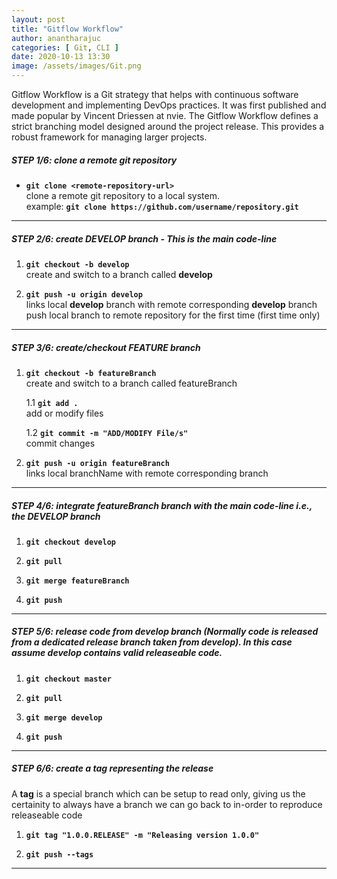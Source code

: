 ```yaml
---
layout: post
title: "Gitflow Workflow"
author: anantharajuc
categories: [ Git, CLI ]
date: 2020-10-13 13:30
image: /assets/images/Git.png
---
```


Gitflow Workflow is a Git strategy that helps with continuous software development and implementing DevOps practices. It was first published and made popular by Vincent Driessen at nvie. The Gitflow Workflow defines a strict branching model designed around the project release. This provides a robust framework for managing larger projects.  

##### STEP 1/6: clone a remote git repository
				
*	**`git clone <remote-repository-url>`**  
clone a remote git repository to a local system.  
example: **`git clone https://github.com/username/repository.git`**

---

##### STEP 2/6: create **DEVELOP** branch - This is the main code-line

1. **`git checkout -b develop`**  
create and switch to a branch called **develop**

2. **`git push -u origin develop`**  
links local **develop** branch with remote corresponding **develop** branch  
push local branch to remote repository for the first time (first time only)

---

##### STEP 3/6: create/checkout **FEATURE** branch 

1. **`git checkout -b featureBranch`**  
create and switch to a branch called featureBranch

	1.1 **`git add .`**  
	add or modify files  

	1.2 **`git commit -m "ADD/MODIFY File/s"`**  
	commit changes

2. **`git push -u origin featureBranch`**  
links local branchName with remote corresponding branch

---

##### STEP 4/6: integrate featureBranch branch with the main code-line i.e., the **DEVELOP** branch
 
1. **`git checkout develop`**

2. **`git pull`**

3. **`git merge featureBranch`**

4. **`git push`**

---

##### STEP 5/6: release code from **develop** branch (Normally code is released from a dedicated **release** branch taken from **develop**). In this case assume develop contains valid releaseable code.

1. **`git checkout master`**

2. **`git pull`**

3. **`git merge develop`**

4. **`git push`**

---

##### STEP 6/6: create a tag representing the release

A **tag** is a special branch which can be setup to read only, giving us the certainity to always have a branch we can go back to in-order to reproduce releaseable code

1. **`git tag "1.0.0.RELEASE" -m "Releasing version 1.0.0"`**

2. **`git push --tags`**

---